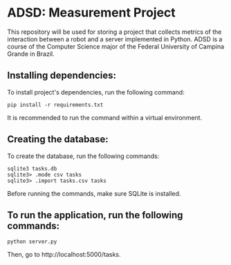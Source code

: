 # ADSD: Measurement Project

This repository will be used for storing a project that collects metrics of the interaction between a robot and a server implemented in Python. ADSD is a course of the Computer Science major of the Federal University of Campina Grande in Brazil.

## Installing dependencies:

To install project's dependencies, run the following command:

```
pip install -r requirements.txt
```

It is recommended to run the command within a virtual environment.

## Creating the database:
To create the database, run the following commands:

```
sqlite3 tasks.db
sqlite3> .mode csv tasks
sqlite3> .import tasks.csv tasks
```

Before running the commands, make sure SQLite is installed.

## To run the application, run the following commands:

```
python server.py
```

Then, go to http://localhost:5000/tasks.
